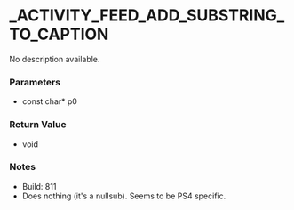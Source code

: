 # _ACTIVITY_FEED_ADD_SUBSTRING_TO_CAPTION

No description available.

### Parameters
* const char* p0

### Return Value
* void

### Notes
* Build: 811
* Does nothing (it's a nullsub). Seems to be PS4 specific.

